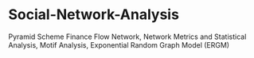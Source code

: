 # Social-Network-Analysis
  Pyramid Scheme Finance Flow Network, 
  Network Metrics and Statistical Analysis, 
  Motif Analysis, 
  Exponential Random Graph Model (ERGM) 
